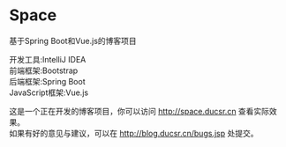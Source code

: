 # Space
基于Spring Boot和Vue.js的博客项目<br>

开发工具:IntelliJ IDEA<br>
前端框架:Bootstrap<br>
后端框架:Spring Boot<br>
JavaScript框架:Vue.js<br>

这是一个正在开发的博客项目，你可以访问 http://space.ducsr.cn 查看实际效果。<br>
如果有好的意见与建议，可以在 http://blog.ducsr.cn/bugs.jsp 处提交。<br>